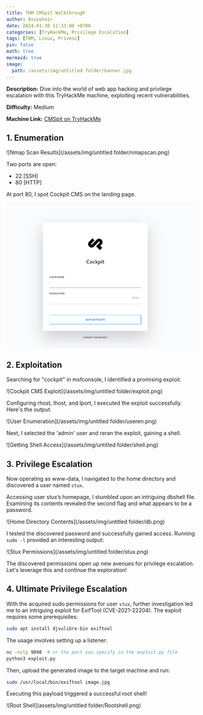 ```yaml
---
title: THM CMSpit Walkthrough
author: 0xzouhair
date: 2024-01-30 11:33:00 +0700
categories: [TryHackMe, Privilege Escalation]
tags: [THM, Linux, Privesc]
pin: false
math: true
mermaid: true
image:
  path: /assets/img/untitled folder/banner.jpg
---
```


**Description:** Dive into the world of web app hacking and privilege escalation with this TryHackMe machine, exploiting recent vulnerabilities.

**Difficulty:** Medium

**Machine Link:** [CMSpit on TryHackMe](https://tryhackme.com/room/cmspit)

## 1. Enumeration

![Nmap Scan Results](/assets/img/untitled folder/nmapscan.png)

Two ports are open:
- 22 [SSH]
- 80 [HTTP]

At port 80, I spot Cockpit CMS on the landing page.

![Cockpit CMS Landing Page](/assets/img/untitled%20folder/cms80.png)

## 2. Exploitation

Searching for "cockpit" in msfconsole, I identified a promising exploit.

![Cockpit CMS Exploit](/assets/img/untitled folder/exploit.png)

Configuring rhost, lhost, and lport, I executed the exploit successfully. Here's the output.

![User Enumeration](/assets/img/untitled folder/useren.png)

Next, I selected the 'admin' user and reran the exploit, gaining a shell.

![Getting Shell Access](/assets/img/untitled folder/shell.png)

## 3. Privilege Escalation

Now operating as www-data, I navigated to the home directory and discovered a user named `stux`.

Accessing user stux’s homepage, I stumbled upon an intriguing dbshell file. Examining its contents revealed the second flag and what appears to be a password.

![Home Directory Contents](/assets/img/untitled folder/db.png)

I tested the discovered password and successfully gained access. Running `sudo -l` provided an interesting output:

![Stux Permissions](/assets/img/untitled folder/stux.png)

The discovered permissions open up new avenues for privilege escalation. Let's leverage this and continue the exploration!

## 4. Ultimate Privilege Escalation

With the acquired sudo permissions for user `stux`, further investigation led me to an intriguing exploit for ExifTool (CVE-2021-22204). The exploit requires some prerequisites:

```bash
sudo apt install djvulibre-bin exiftool
```

The usage involves setting up a listener:

```bash
nc -nvlp 9090  # or the port you specify in the exploit.py file
python3 exploit.py
```

Then, upload the generated image to the target machine and run:

```bash
sudo /usr/local/bin/exiftool image.jpg
```

Executing this payload triggered a successful root shell!

![Root Shell](assets/img/untitled folder/Rootshell.png)
